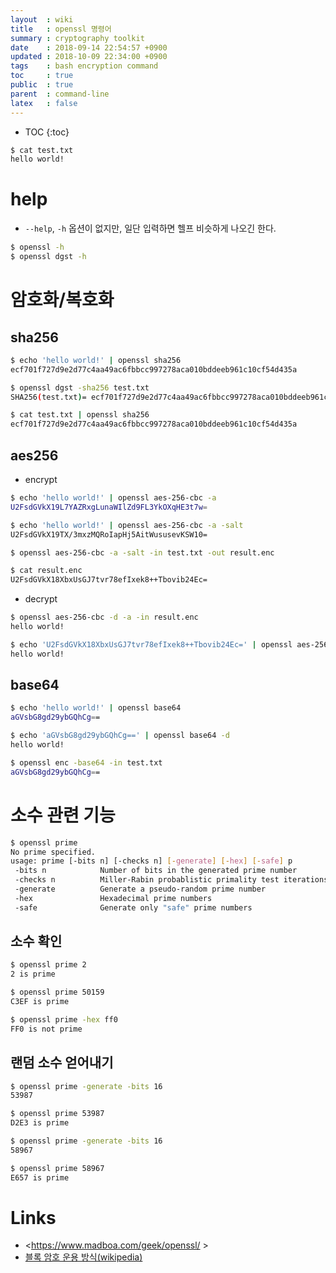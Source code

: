 ```yaml
---
layout  : wiki
title   : openssl 명령어
summary : cryptography toolkit
date    : 2018-09-14 22:54:57 +0900
updated : 2018-10-09 22:34:00 +0900
tags    : bash encryption command
toc     : true
public  : true
parent  : command-line
latex   : false
---
```

* TOC
{:toc}

```sh
$ cat test.txt
hello world!
```

# help

* `--help`, `-h` 옵션이 없지만, 일단 입력하면 헬프 비슷하게 나오긴 한다.

```sh
$ openssl -h
$ openssl dgst -h
```

# 암호화/복호화

## sha256

```sh
$ echo 'hello world!' | openssl sha256
ecf701f727d9e2d77c4aa49ac6fbbcc997278aca010bddeeb961c10cf54d435a

$ openssl dgst -sha256 test.txt
SHA256(test.txt)= ecf701f727d9e2d77c4aa49ac6fbbcc997278aca010bddeeb961c10cf54d435a

$ cat test.txt | openssl sha256
ecf701f727d9e2d77c4aa49ac6fbbcc997278aca010bddeeb961c10cf54d435a
```

## aes256

* encrypt

```sh
$ echo 'hello world!' | openssl aes-256-cbc -a
U2FsdGVkX19L7YAZRxgLunaWIlZd9FL3YkOXqHE3t7w=

$ echo 'hello world!' | openssl aes-256-cbc -a -salt
U2FsdGVkX19TX/3mxzMQRoIapHj5AitWususevKSW10=

$ openssl aes-256-cbc -a -salt -in test.txt -out result.enc

$ cat result.enc
U2FsdGVkX18XbxUsGJ7tvr78efIxek8++Tbovib24Ec=
```

* decrypt

```sh
$ openssl aes-256-cbc -d -a -in result.enc 
hello world!

$ echo 'U2FsdGVkX18XbxUsGJ7tvr78efIxek8++Tbovib24Ec=' | openssl aes-256-cbc -a -d
hello world!
```

## base64

```sh
$ echo 'hello world!' | openssl base64
aGVsbG8gd29ybGQhCg==

$ echo 'aGVsbG8gd29ybGQhCg==' | openssl base64 -d
hello world!

$ openssl enc -base64 -in test.txt
aGVsbG8gd29ybGQhCg==
```

# 소수 관련 기능

```sh
$ openssl prime
No prime specified.
usage: prime [-bits n] [-checks n] [-generate] [-hex] [-safe] p
 -bits n            Number of bits in the generated prime number
 -checks n          Miller-Rabin probablistic primality test iterations
 -generate          Generate a pseudo-random prime number
 -hex               Hexadecimal prime numbers
 -safe              Generate only "safe" prime numbers
```

## 소수 확인

```sh
$ openssl prime 2
2 is prime

$ openssl prime 50159
C3EF is prime

$ openssl prime -hex ff0
FF0 is not prime
```

## 랜덤 소수 얻어내기

```sh
$ openssl prime -generate -bits 16 
53987

$ openssl prime 53987
D2E3 is prime

$ openssl prime -generate -bits 16 
58967

$ openssl prime 58967
E657 is prime
```


# Links

* <https://www.madboa.com/geek/openssl/ >
* [블록 암호 운용 방식(wikipedia)](https://ko.wikipedia.org/wiki/%EB%B8%94%EB%A1%9D_%EC%95%94%ED%98%B8_%EC%9A%B4%EC%9A%A9_%EB%B0%A9%EC%8B%9D )

